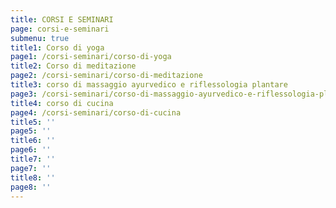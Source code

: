 ```yaml
---
title: CORSI E SEMINARI
page: corsi-e-seminari
submenu: true
title1: Corso di yoga
page1: /corsi-seminari/corso-di-yoga
title2: Corso di meditazione
page2: /corsi-seminari/corso-di-meditazione
title3: corso di massaggio ayurvedico e riflessologia plantare
page3: /corsi-seminari/corso-di-massaggio-ayurvedico-e-riflessologia-plantare
title4: corso di cucina
page4: /corsi-seminari/corso-di-cucina
title5: ''
page5: ''
title6: ''
page6: ''
title7: ''
page7: ''
title8: ''
page8: ''
---
```


